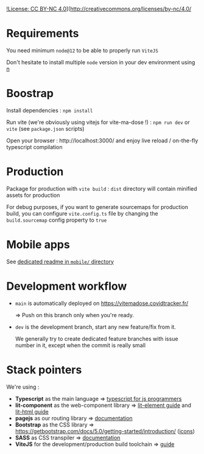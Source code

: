 [!License: CC BY-NC 4.0](https://img.shields.io/badge/License-CC%20BY--NC%204.0-lightgrey.svg)](http://creativecommons.org/licenses/by-nc/4.0/

# Requirements

You need minimum `node@12` to be able to properly run `ViteJS`

Don't hesitate to install multiple `node` version in your dev environment using [n](https://www.npmjs.com/package/n)

# Boostrap

Install dependencies :
`npm install`

Run vite (we're obviously using vitejs for vite-ma-dose !) :
`npm run dev` or `vite` (see `package.json` scripts)

Open your browser : http://localhost:3000/
and enjoy live reload / on-the-fly typescript compilation

# Production

Package for production with `vite build` : `dist` directory will contain minified assets for production

For debug purposes, if you want to generate sourcemaps for production build, you can configure
`vite.config.ts` file by changing the `build.sourcemap` config property to `true`

# Mobile apps

See [dedicated readme in `mobile/` directory](mobile/README.md)

# Development workflow

- `main` is automatically deployed on https://vitemadose.covidtracker.fr/
  
  => Push on this branch only when you're ready.

- `dev` is the development branch, start any new feature/fix from it.
  
  We generally try to create dedicated feature branches with issue number in it, except when the
  commit is really small
  
# Stack pointers

We're using :

  - **Typescript** as the main language => [typescript for js programmers](https://www.typescriptlang.org/docs/handbook/typescript-in-5-minutes.html)
  - **lit-component** as the web-component library => [lit-element guide](https://lit-element.polymer-project.org/guide) and [lit-html guide](https://lit-html.polymer-project.org/guide)
  - **pagejs** as our routing library => [documentation](https://visionmedia.github.io/page.js/)
  - **Bootstrap** as the CSS library => https://getbootstrap.com/docs/5.0/getting-started/introduction/ ([icons](https://icons.getbootstrap.com/))
  - **SASS** as CSS transpiler => [documentation](https://sass-lang.com/documentation)
  - **ViteJS** for the development/production build toolchain => [guide](https://vitejs.dev/guide/)
